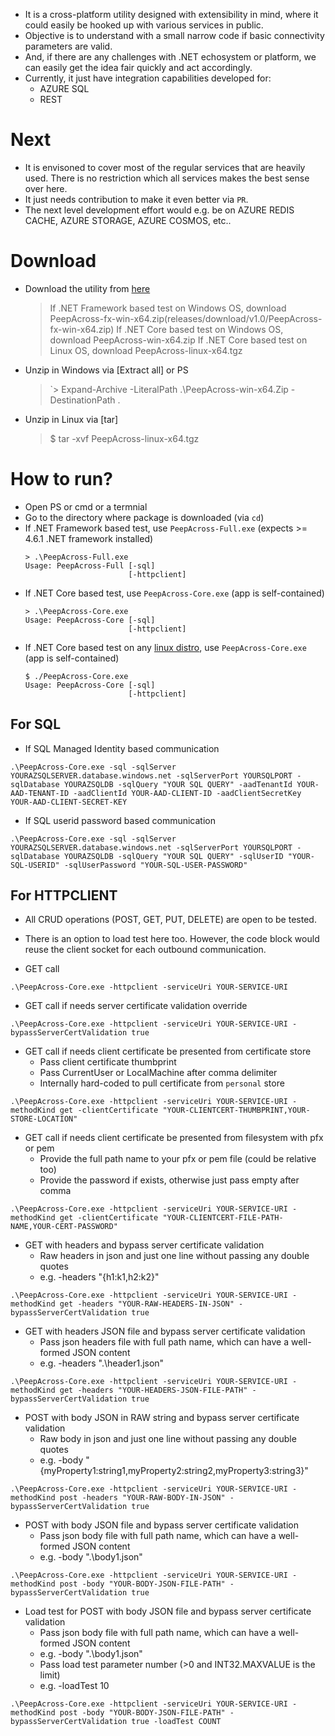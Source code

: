 - It is a cross-platform utility designed with extensibility in mind, where it could easily be hooked up with various services in public. 
- Objective is to understand with a small narrow code if basic connectivity parameters are valid. 
- And, if there are any challenges with .NET echosystem or platform, we can easily get the idea fair quickly and act accordingly. 
- Currently, it just have integration capabilities developed for:
    - AZURE SQL
    - REST

# Next
- It is envisoned to cover most of the regular services that are heavily used. There is no restriction which all services makes the best sense over here.
- It just needs contribution to make it even better via `PR`.
- The next level development effort would e.g. be on AZURE REDIS CACHE, AZURE STORAGE, AZURE COSMOS, etc..

# Download
- Download the utility from [here](https://github.com/PurnaChandraPanda/PeepAcross/releases/tag/v1.0)
    > If .NET Framework based test on Windows OS, download PeepAcross-fx-win-x64.zip(releases/download/v1.0/PeepAcross-fx-win-x64.zip)
    > If .NET Core based test on Windows OS, download PeepAcross-win-x64.zip
    > If .NET Core based test on Linux OS, download PeepAcross-linux-x64.tgz
- Unzip in Windows via [Extract all] or PS
    > `> Expand-Archive -LiteralPath .\PeepAcross-win-x64.Zip -DestinationPath .
- Unzip in Linux via [tar]
    > $ tar -xvf PeepAcross-linux-x64.tgz

# How to run?
- Open PS or cmd or a termnial
- Go to the directory where package is downloaded (via `cd`)
- If .NET Framework based test, use `PeepAcross-Full.exe` (expects >= 4.6.1 .NET framework installed)
    ```
    > .\PeepAcross-Full.exe
    Usage: PeepAcross-Full [-sql]
                           [-httpclient]
    ```
- If .NET Core based test, use `PeepAcross-Core.exe` (app is self-contained)
    ```
    > .\PeepAcross-Core.exe
    Usage: PeepAcross-Core [-sql]
                           [-httpclient]
    ```
- If .NET Core based test on any [linux distro](https://docs.microsoft.com/en-us/dotnet/core/rid-catalog#linux-rids), use `PeepAcross-Core.exe` (app is self-contained)
    ```
    $ ./PeepAcross-Core.exe
    Usage: PeepAcross-Core [-sql]
                           [-httpclient]
    ```

## For SQL
- If SQL Managed Identity based communication
```
.\PeepAcross-Core.exe -sql -sqlServer YOURAZSQLSERVER.database.windows.net -sqlServerPort YOURSQLPORT -sqlDatabase YOURAZSQLDB -sqlQuery "YOUR SQL QUERY" -aadTenantId YOUR-AAD-TENANT-ID -aadClientId YOUR-AAD-CLIENT-ID -aadClientSecretKey YOUR-AAD-CLIENT-SECRET-KEY
```
- If SQL userid password based communication
```
.\PeepAcross-Core.exe -sql -sqlServer YOURAZSQLSERVER.database.windows.net -sqlServerPort YOURSQLPORT -sqlDatabase YOURAZSQLDB -sqlQuery "YOUR SQL QUERY" -sqlUserID "YOUR-SQL-USERID" -sqlUserPassword "YOUR-SQL-USER-PASSWORD"
```

## For HTTPCLIENT
- All CRUD operations (POST, GET, PUT, DELETE) are open to be tested.
- There is an option to load test here too. However, the code block would reuse the client socket for each outbound communication.

- GET call
```
.\PeepAcross-Core.exe -httpclient -serviceUri YOUR-SERVICE-URI
```
- GET call if needs server certificate validation override
```
.\PeepAcross-Core.exe -httpclient -serviceUri YOUR-SERVICE-URI -bypassServerCertValidation true
```
- GET call if needs client certificate be presented from certificate store
    - Pass client certificate thumbprint
    - Pass CurrentUser or LocalMachine after comma delimiter
    - Internally hard-coded to pull certificate from `personal` store
```
.\PeepAcross-Core.exe -httpclient -serviceUri YOUR-SERVICE-URI -methodKind get -clientCertificate "YOUR-CLIENTCERT-THUMBPRINT,YOUR-STORE-LOCATION" 
```
- GET call if needs client certificate be presented from filesystem with pfx or pem
    - Provide the full path name to your pfx or pem file (could be relative too)
    - Provide the password if exists, otherwise just pass empty after comma
```
.\PeepAcross-Core.exe -httpclient -serviceUri YOUR-SERVICE-URI -methodKind get -clientCertificate "YOUR-CLIENTCERT-FILE-PATH-NAME,YOUR-CERT-PASSWORD" 
```
- GET with headers and bypass server certificate validation
    - Raw headers in json and just one line without passing any double quotes
    - e.g. -headers "{h1:k1,h2:k2}"
```
.\PeepAcross-Core.exe -httpclient -serviceUri YOUR-SERVICE-URI -methodKind get -headers "YOUR-RAW-HEADERS-IN-JSON" -bypassServerCertValidation true
```
- GET with headers JSON file and bypass server certificate validation
    - Pass json headers file with full path name, which can have a well-formed JSON content
    - e.g. -headers ".\header1.json"
```
.\PeepAcross-Core.exe -httpclient -serviceUri YOUR-SERVICE-URI -methodKind get -headers "YOUR-HEADERS-JSON-FILE-PATH" -bypassServerCertValidation true
```
- POST with body JSON in RAW string and bypass server certificate validation
    - Raw body in json and just one line without passing any double quotes
    - e.g. -body "{myProperty1:string1,myProperty2:string2,myProperty3:string3}"
```
.\PeepAcross-Core.exe -httpclient -serviceUri YOUR-SERVICE-URI -methodKind post -headers "YOUR-RAW-BODY-IN-JSON" -bypassServerCertValidation true
```
- POST with body JSON file and bypass server certificate validation
    - Pass json body file with full path name, which can have a well-formed JSON content
    - e.g. -body ".\body1.json"
```
.\PeepAcross-Core.exe -httpclient -serviceUri YOUR-SERVICE-URI -methodKind post -body "YOUR-BODY-JSON-FILE-PATH" -bypassServerCertValidation true
```
- Load test for POST with body JSON file and bypass server certificate validation
    - Pass json body file with full path name, which can have a well-formed JSON content
    - e.g. -body ".\body1.json"
    - Pass load test parameter number (>0 and INT32.MAXVALUE is the limit)
    - e.g. -loadTest 10
```
.\PeepAcross-Core.exe -httpclient -serviceUri YOUR-SERVICE-URI -methodKind post -body "YOUR-BODY-JSON-FILE-PATH" -bypassServerCertValidation true -loadTest COUNT
```
